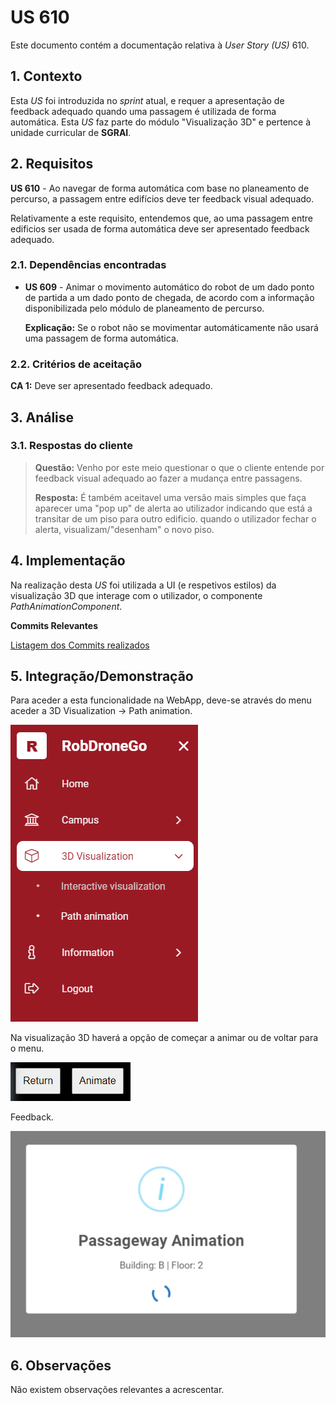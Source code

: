 # US 610

Este documento contém a documentação relativa à *User Story (US)* 610.

## 1. Contexto

Esta *US* foi introduzida no *sprint* atual, e requer a apresentação de feedback adequado quando uma passagem é utilizada de forma automática.
Esta *US* faz parte do módulo "Visualização 3D" e pertence à unidade curricular de **SGRAI**.

## 2. Requisitos

**US 610** - Ao navegar de forma automática com base no planeamento de percurso, a passagem entre edifícios deve ter feedback visual adequado.

Relativamente a este requisito, entendemos que, ao uma passagem entre edificios ser usada de forma automática deve ser apresentado feedback adequado.

### 2.1. Dependências encontradas

- **US 609** - Animar o movimento automático do robot de um dado ponto de partida a um dado ponto de chegada, de acordo com a informação disponibilizada pelo módulo de planeamento de percurso.

  **Explicação:** Se o robot não se movimentar automáticamente não usará uma passagem de forma automática.

### 2.2. Critérios de aceitação

**CA 1:** Deve ser apresentado feedback adequado.

## 3. Análise

### 3.1. Respostas do cliente

> **Questão:** Venho por este meio questionar o que o cliente entende por feedback visual adequado ao fazer a mudança entre passagens.
>
> **Resposta:** É também aceitavel uma versão mais simples que faça aparecer uma "pop up" de alerta ao utilizador indicando que está a transitar de um piso para outro edificio. quando 
> o utilizador fechar o alerta, visualizam/"desenham" o novo piso.

## 4. Implementação

Na realização desta *US* foi utilizada a UI (e respetivos estilos) da visualização 3D que interage com o utilizador,
o componente *PathAnimationComponent*.

**Commits Relevantes**

[Listagem dos Commits realizados](https://1191296gg.atlassian.net/browse/S50-66)

## 5. Integração/Demonstração

Para aceder a esta funcionalidade na WebApp, deve-se através do menu aceder a 3D Visualization -> Path animation.

![Opção do menu para esta funcionalidade](IMG/menu_option.png)

Na visualização 3D haverá a opção de começar a animar ou de voltar para o menu.

![Butões](IMG/interaction_buttons.png)

Feedback.

![Feedback](IMG/passageway_animation_feedback.png)

## 6. Observações

Não existem observações relevantes a acrescentar.
